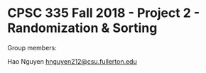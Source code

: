 # CPSC 335 Fall 2018 - Project 2 - Randomization & Sorting

Group members:

Hao Nguyen hnguyen212@csu.fullerton.edu
